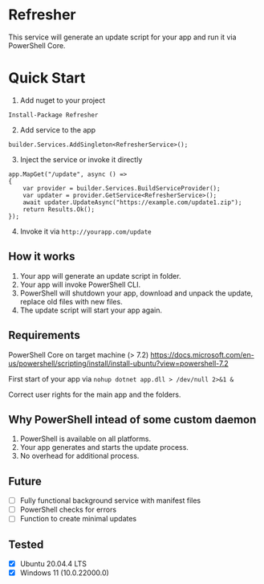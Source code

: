# Refresher
This service will generate an update script for your app and run it via PowerShell Core.

# Quick Start
1. Add nuget to your project

`Install-Package Refresher`

2. Add service to the app

`builder.Services.AddSingleton<RefresherService>();`

3. Inject the service or invoke it directly
```
app.MapGet("/update", async () =>
{
    var provider = builder.Services.BuildServiceProvider();
    var updater = provider.GetService<RefresherService>();
    await updater.UpdateAsync("https://example.com/update1.zip");
    return Results.Ok();
});
```
4. Invoke it via `http://yourapp.com/update`

## How it works
1. Your app will generate an update script in folder.
2. Your app will invoke PowerShell CLI.
3. PowerShell will shutdown your app, download and unpack the update, replace old files with new files.
4. The update script will start your app again.

## Requirements
PowerShell Core on target machine (> 7.2)
https://docs.microsoft.com/en-us/powershell/scripting/install/install-ubuntu?view=powershell-7.2

First start of your app via `nohup dotnet app.dll > /dev/null 2>&1 &`

Correct user rights for the main app and the folders.

## Why PowerShell intead of some custom daemon
1. PowerShell is available on all platforms.
2. Your app generates and starts the update process.
3. No overhead for additional process.

## Future
- [ ] Fully functional background service with manifest files
- [ ] PowerShell checks for errors
- [ ] Function to create minimal updates

## Tested
- [x] Ubuntu 20.04.4 LTS
- [x] Windows 11 (10.0.22000.0)
